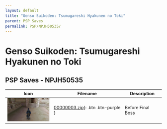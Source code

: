 ```yaml
---
layout: default
title: "Genso Suikoden: Tsumugareshi Hyakunen no Toki"
parent: PSP Saves
permalink: PSP/NPJH50535/
---
```

# Genso Suikoden: Tsumugareshi Hyakunen no Toki

## PSP Saves - NPJH50535

| Icon | Filename | Description |
|------|----------|-------------|
| ![Genso Suikoden: Tsumugareshi Hyakunen no Toki](ICON0.PNG) | [00000003.zip](00000003.zip){: .btn .btn-purple } | Before Final Boss |
